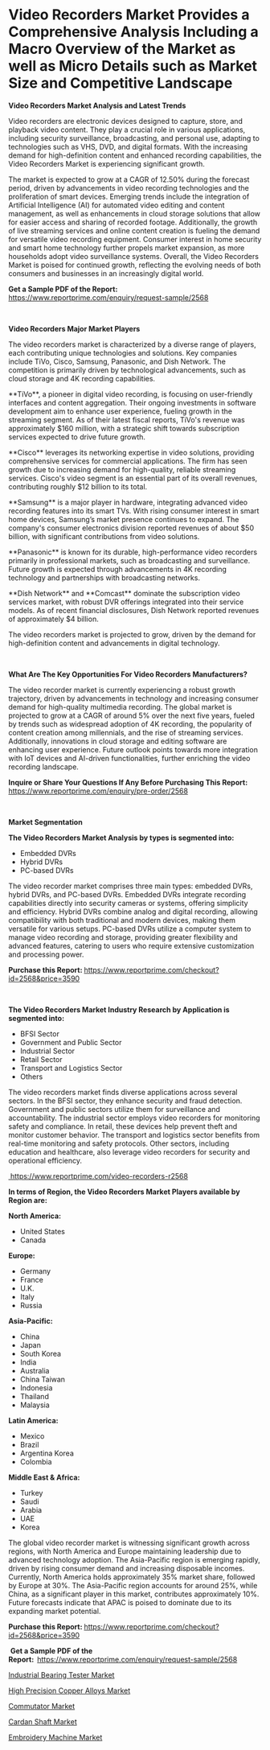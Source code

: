 <p><h1>Video Recorders Market Provides a Comprehensive Analysis Including a Macro Overview of the Market as well as Micro Details such as Market Size and Competitive Landscape</h1></p><p><strong>Video Recorders Market Analysis and Latest Trends</strong></p>
<p><p>Video recorders are electronic devices designed to capture, store, and playback video content. They play a crucial role in various applications, including security surveillance, broadcasting, and personal use, adapting to technologies such as VHS, DVD, and digital formats. With the increasing demand for high-definition content and enhanced recording capabilities, the Video Recorders Market is experiencing significant growth.</p><p>The market is expected to grow at a CAGR of 12.50% during the forecast period, driven by advancements in video recording technologies and the proliferation of smart devices. Emerging trends include the integration of Artificial Intelligence (AI) for automated video editing and content management, as well as enhancements in cloud storage solutions that allow for easier access and sharing of recorded footage. Additionally, the growth of live streaming services and online content creation is fueling the demand for versatile video recording equipment. Consumer interest in home security and smart home technology further propels market expansion, as more households adopt video surveillance systems. Overall, the Video Recorders Market is poised for continued growth, reflecting the evolving needs of both consumers and businesses in an increasingly digital world.</p></p>
<p><strong>Get a Sample PDF of the Report:&nbsp;</strong> <a href="https://www.reportprime.com/enquiry/request-sample/2568">https://www.reportprime.com/enquiry/request-sample/2568</a></p>
<p>&nbsp;</p>
<p><strong>Video Recorders Major Market Players</strong></p>
<p><p>The video recorders market is characterized by a diverse range of players, each contributing unique technologies and solutions. Key companies include TiVo, Cisco, Samsung, Panasonic, and Dish Network. The competition is primarily driven by technological advancements, such as cloud storage and 4K recording capabilities.</p><p>**TiVo**, a pioneer in digital video recording, is focusing on user-friendly interfaces and content aggregation. Their ongoing investments in software development aim to enhance user experience, fueling growth in the streaming segment. As of their latest fiscal reports, TiVo's revenue was approximately $160 million, with a strategic shift towards subscription services expected to drive future growth.</p><p>**Cisco** leverages its networking expertise in video solutions, providing comprehensive services for commercial applications. The firm has seen growth due to increasing demand for high-quality, reliable streaming services. Cisco's video segment is an essential part of its overall revenues, contributing roughly $12 billion to its total.</p><p>**Samsung** is a major player in hardware, integrating advanced video recording features into its smart TVs. With rising consumer interest in smart home devices, Samsung’s market presence continues to expand. The company's consumer electronics division reported revenues of about $50 billion, with significant contributions from video solutions.</p><p>**Panasonic** is known for its durable, high-performance video recorders primarily in professional markets, such as broadcasting and surveillance. Future growth is expected through advancements in 4K recording technology and partnerships with broadcasting networks.</p><p>**Dish Network** and **Comcast** dominate the subscription video services market, with robust DVR offerings integrated into their service models. As of recent financial disclosures, Dish Network reported revenues of approximately $4 billion.</p><p>The video recorders market is projected to grow, driven by the demand for high-definition content and advancements in digital technology.</p></p>
<p>&nbsp;</p>
<p><strong>What Are The Key Opportunities For Video Recorders Manufacturers?</strong></p>
<p><p>The video recorder market is currently experiencing a robust growth trajectory, driven by advancements in technology and increasing consumer demand for high-quality multimedia recording. The global market is projected to grow at a CAGR of around 5% over the next five years, fueled by trends such as widespread adoption of 4K recording, the popularity of content creation among millennials, and the rise of streaming services. Additionally, innovations in cloud storage and editing software are enhancing user experience. Future outlook points towards more integration with IoT devices and AI-driven functionalities, further enriching the video recording landscape.</p></p>
<p><strong>Inquire or Share Your Questions If Any Before Purchasing This Report:</strong> <a href="https://www.reportprime.com/enquiry/pre-order/2568">https://www.reportprime.com/enquiry/pre-order/2568</a></p>
<p>&nbsp;</p>
<p><strong>Market Segmentation</strong></p>
<p><strong>The Video Recorders Market Analysis by types is segmented into:</strong></p>
<p><ul><li>Embedded DVRs</li><li>Hybrid DVRs</li><li>PC-based DVRs</li></ul></p>
<p><p>The video recorder market comprises three main types: embedded DVRs, hybrid DVRs, and PC-based DVRs. Embedded DVRs integrate recording capabilities directly into security cameras or systems, offering simplicity and efficiency. Hybrid DVRs combine analog and digital recording, allowing compatibility with both traditional and modern devices, making them versatile for various setups. PC-based DVRs utilize a computer system to manage video recording and storage, providing greater flexibility and advanced features, catering to users who require extensive customization and processing power.</p></p>
<p><strong>Purchase this Report:&nbsp;</strong><a href="https://www.reportprime.com/checkout?id=2568&price=3590">https://www.reportprime.com/checkout?id=2568&price=3590</a></p>
<p>&nbsp;</p>
<p><strong>The Video Recorders Market Industry Research by Application is segmented into:</strong></p>
<p><ul><li>BFSI Sector</li><li>Government and Public Sector</li><li>Industrial Sector</li><li>Retail Sector</li><li>Transport and Logistics Sector</li><li>Others</li></ul></p>
<p><p>The video recorders market finds diverse applications across several sectors. In the BFSI sector, they enhance security and fraud detection. Government and public sectors utilize them for surveillance and accountability. The industrial sector employs video recorders for monitoring safety and compliance. In retail, these devices help prevent theft and monitor customer behavior. The transport and logistics sector benefits from real-time monitoring and safety protocols. Other sectors, including education and healthcare, also leverage video recorders for security and operational efficiency.</p></p>
<p><a href="https://www.reportprime.com/video-recorders-r2568">&nbsp;https://www.reportprime.com/video-recorders-r2568</a></p>
<p><strong>In terms of Region, the Video Recorders Market Players available by Region are:</strong></p>
<p>
    <p> <strong> North America: </strong>
        <ul>
            <li>United States</li>
            <li>Canada</li>
        </ul>
        </p> 
    <p> <strong> Europe: </strong>
        <ul>
            <li>Germany</li>
            <li>France</li>
            <li>U.K.</li>
            <li>Italy</li>
            <li>Russia</li>
        </ul>
        </p> 
    <p> <strong> Asia-Pacific: </strong>
        <ul>
            <li>China</li>
            <li>Japan</li>
            <li>South Korea</li>
            <li>India</li>
            <li>Australia</li>
            <li>China Taiwan</li>
            <li>Indonesia</li>
            <li>Thailand</li>
            <li>Malaysia</li>
        </ul>
        </p> 
    <p> <strong> Latin America: </strong>
        <ul>
            <li>Mexico</li>
            <li>Brazil</li>
            <li>Argentina Korea</li>
            <li>Colombia</li>
        </ul>
        </p> 
    <p> <strong> Middle East & Africa: </strong>
        <ul>
            <li>Turkey</li>
            <li>Saudi</li>
            <li>Arabia</li>
            <li>UAE</li>
            <li>Korea</li>
        </ul>
    </p>
    </p>
<p><p>The global video recorder market is witnessing significant growth across regions, with North America and Europe maintaining leadership due to advanced technology adoption. The Asia-Pacific region is emerging rapidly, driven by rising consumer demand and increasing disposable incomes. Currently, North America holds approximately 35% market share, followed by Europe at 30%. The Asia-Pacific region accounts for around 25%, while China, as a significant player in this market, contributes approximately 10%. Future forecasts indicate that APAC is poised to dominate due to its expanding market potential.</p></p>
<p><strong>Purchase this Report: </strong><a href="https://www.reportprime.com/checkout?id=2568&price=3590">https://www.reportprime.com/checkout?id=2568&price=3590</a></p>
<p>&nbsp;<strong>Get a Sample PDF of the Report:&nbsp;&nbsp;</strong><a href="https://www.reportprime.com/enquiry/request-sample/2568">https://www.reportprime.com/enquiry/request-sample/2568</a></p>
<p><strong></strong></p>
<p><p><a href="https://issuu.com/reportprime-2/docs/industrial-bearing-tester-market-si_c4d4fa3067830d">Industrial Bearing Tester Market</a></p><p><a href="https://issuu.com/reportprime-2/docs/high-precision-copper-alloys-market_1c6b22595e6697">High Precision Copper Alloys Market</a></p><p><a href="https://www.linkedin.com/pulse/analyzing-commutator-market-dynamics-growth-drivers-forecasted-knuzc?trackingId=eBNKmnv0QI2Wl7b3KMF4Ng%3D%3D">Commutator Market</a></p><p><a href="https://www.linkedin.com/pulse/how-regional-markets-adapting-cardan-shaft-market-innovations-orcpc?trackingId=6AMNfXCTS6Gq3qyCSbJrJg%3D%3D">Cardan Shaft Market</a></p><p><a href="https://www.linkedin.com/pulse/future-ready-strategic-insights-global-embroidery-machine-yte4c?trackingId=BJC199abTzuZ7n77t4%2FcgA%3D%3D">Embroidery Machine Market</a></p></p>